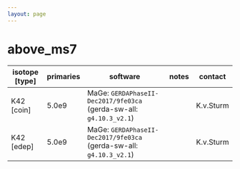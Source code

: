 ```yaml
---
layout: page
---
```


# above_ms7

| isotope [type] | primaries | software | notes | contact |
| -- | -- | -- | -- | -- |
| K42 [coin] | 5.0e9 | MaGe: `GERDAPhaseII-Dec2017/9fe03ca` (gerda-sw-all: `g4.10.3_v2.1`) |  | K.v.Sturm |
| K42 [edep] | 5.0e9 | MaGe: `GERDAPhaseII-Dec2017/9fe03ca` (gerda-sw-all: `g4.10.3_v2.1`) |  | K.v.Sturm |
